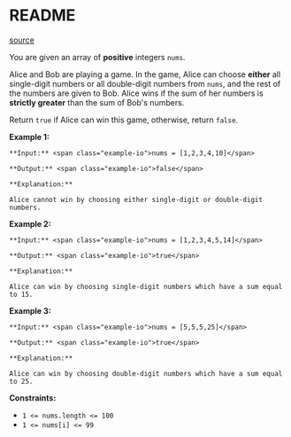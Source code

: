# README #
[source](https://leetcode.com/problems/find-if-digit-game-can-be-won/)

You are given an array of **positive** integers `nums`.

Alice and Bob are playing a game. In the game, Alice can choose **either** all single-digit numbers or all double-digit numbers from `nums`, and the rest of the numbers are given to Bob. Alice wins if the sum of her numbers is **strictly greater** than the sum of Bob's numbers.

Return `true` if Alice can win this game, otherwise, return `false`.


**Example 1:**

```
**Input:** <span class="example-io">nums = [1,2,3,4,10]</span>

**Output:** <span class="example-io">false</span>

**Explanation:**

Alice cannot win by choosing either single-digit or double-digit numbers.
```

**Example 2:**

```
**Input:** <span class="example-io">nums = [1,2,3,4,5,14]</span>

**Output:** <span class="example-io">true</span>

**Explanation:**

Alice can win by choosing single-digit numbers which have a sum equal to 15.
```

**Example 3:**

```
**Input:** <span class="example-io">nums = [5,5,5,25]</span>

**Output:** <span class="example-io">true</span>

**Explanation:**

Alice can win by choosing double-digit numbers which have a sum equal to 25.
```


**Constraints:**


+ `1 <= nums.length <= 100`
+ `1 <= nums[i] <= 99`


